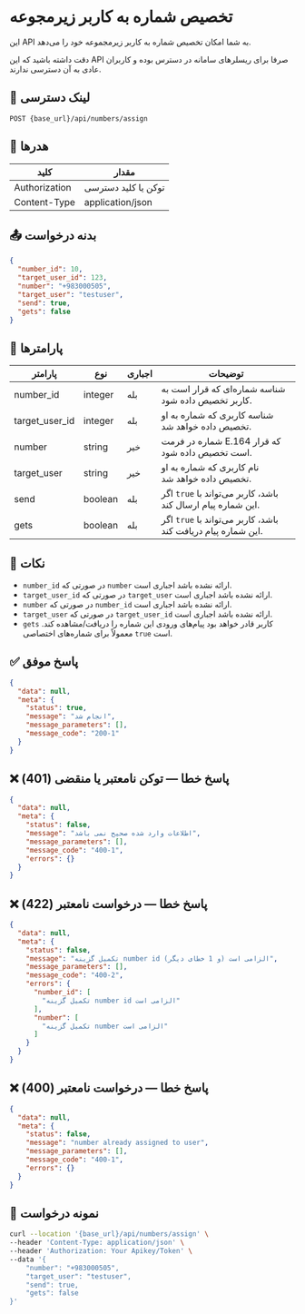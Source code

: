 # تخصیص شماره به کاربر زیرمجوعه

این API به شما امکان تخصیص شماره به کاربر زیرمجموعه خود را می‌دهد.

دقت داشته باشید که این API صرفا برای ریسلرهای سامانه در دسترس بوده و کاربران عادی به آن دسترسی ندارند.

## 📍 لینک دسترسی

```
POST {base_url}/api/numbers/assign
```

## 🧾 هدرها

| کلید          | مقدار               |
|---------------|---------------------|
| Authorization | توکن یا کلید دسترسی |
| Content-Type  | application/json    |

## 📤 بدنه درخواست

```json
{
  "number_id": 10,
  "target_user_id": 123,
  "number": "+983000505",
  "target_user": "testuser",
  "send": true,
  "gets": false
}
```

## 📝 پارامترها

| پارامتر        | نوع     | اجباری | توضیحات                                                       |
|----------------|---------|--------|---------------------------------------------------------------|
| number_id      | integer | بله    | شناسه شماره‌ای که قرار است به کاربر تخصیص داده شود.           |
| target_user_id | integer | بله    | شناسه کاربری که شماره به او تخصیص داده خواهد شد.              |
| number         | string  | خیر    | شماره در فرمت E.164 که قرار است تخصیص داده شود.               |
| target_user    | string  | خیر    | نام کاربری  که شماره به او تخصیص داده خواهد شد.               |
| send           | boolean | بله    | اگر `true` باشد، کاربر می‌تواند با این شماره پیام ارسال کند.  |
| gets           | boolean | بله    | اگر `true` باشد، کاربر می‌تواند با این شماره پیام دریافت کند. |

## 📝 نکات

- `number_id` در صورتی که `number` ارائه نشده باشد اجباری است.
- `target_user_id` در صورتی که `target_user` ارائه نشده باشد اجباری است.
- `number` در صورتی که `number_id` ارائه نشده باشد اجباری است.
- `target_user` در صورتی که `target_user_id` ارائه نشده باشد اجباری است.
- `gets` کاربر قادر خواهد بود پیام‌های ورودی این شماره را دریافت/مشاهده کند. معمولاً برای شماره‌های اختصاصی `true` است.

## ✅ پاسخ موفق

```json
{
  "data": null,
  "meta": {
    "status": true,
    "message": "انجام شد",
    "message_parameters": [],
    "message_code": "200-1"
  }
}
```

## ❌ پاسخ خطا — توکن نامعتبر یا منقضی (401)

```json
{
  "data": null,
  "meta": {
    "status": false,
    "message": "اطلاعات وارد شده صحیح نمی باشد",
    "message_parameters": [],
    "message_code": "400-1",
    "errors": {}
  }
}
```

## ❌ پاسخ خطا — درخواست نامعتبر (422)

```json
{
  "data": null,
  "meta": {
    "status": false,
    "message": "تکمیل گزینه number id الزامی است (و 1 خطای دیگر)",
    "message_parameters": [],
    "message_code": "400-2",
    "errors": {
      "number_id": [
        "تکمیل گزینه number id الزامی است"
      ],
      "number": [
        "تکمیل گزینه number الزامی است"
      ]
    }
  }
}
```

## ❌ پاسخ خطا — درخواست نامعتبر (400)

```json
{
  "data": null,
  "meta": {
    "status": false,
    "message": "number already assigned to user",
    "message_parameters": [],
    "message_code": "400-1",
    "errors": {}
  }
}
```

## 🧪 نمونه درخواست

```bash
curl --location '{base_url}/api/numbers/assign' \
--header 'Content-Type: application/json' \
--header 'Authorization: Your Apikey/Token' \
--data '{
    "number": "+983000505",
    "target_user": "testuser",
    "send": true,
    "gets": false
}'
```
